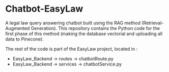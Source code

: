 # Chatbot-EasyLaw

A legal law query answering chatbot built using the RAG method (Retrieval-Augmented Generation). This repository contains the Python code for the first phase of this method (making the database vectorial and uploading all data to Pinecone).

The rest of the code is part of the EasyLaw project, located in :

- EasyLaw_Backend -> routes -> chatbotRoute.py
- EasyLaw_Backend -> services -> chatbotService.py
